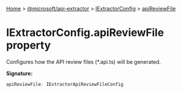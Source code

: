 [Home](./index) &gt; [@microsoft/api-extractor](api-extractor.md) &gt; [IExtractorConfig](api-extractor.iextractorconfig.md) &gt; [apiReviewFile](api-extractor.iextractorconfig.apireviewfile.md)

# IExtractorConfig.apiReviewFile property

Configures how the API review files (\*.api.ts) will be generated.

**Signature:**
```javascript
apiReviewFile: IExtractorApiReviewFileConfig
```
